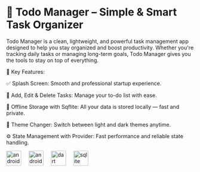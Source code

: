 <h1 align="left">📝 Todo Manager – Simple & Smart Task Organizer</h1>

Todo Manager is a clean, lightweight, and powerful task management app designed to help you stay organized and boost productivity. Whether you're tracking daily tasks or managing long-term goals, Todo Manager gives you the tools to stay on top of everything.

🚀 Key Features:

✅ Splash Screen: Smooth and professional startup experience.

📝 Add, Edit & Delete Tasks: Manage your to-do list with ease.

💾 Offline Storage with Sqflite: All your data is stored locally — fast and private.

🎨 Theme Changer: Switch between light and dark themes anytime.

⚙️ State Management with Provider: Fast performance and reliable state handling.


<div align="left">
  <img src="https://cdn.jsdelivr.net/gh/devicons/devicon/icons/android/android-original.svg" height="40" alt="android logo"  />
  <img width="12" />
  <img src="https://cdn.jsdelivr.net/gh/devicons/devicon/icons/androidstudio/androidstudio-original.svg" height="40" alt="androidstudio logo"  />
  <img width="12" />
  <img src="https://cdn.jsdelivr.net/gh/devicons/devicon/icons/dart/dart-original.svg" height="40" alt="dart logo"  />
  <img width="12" />
  <img src="https://cdn.jsdelivr.net/gh/devicons/devicon/icons/sqlite/sqlite-original.svg" height="40" alt="sqlite logo"  />
</div>
